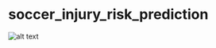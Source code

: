 # soccer_injury_risk_prediction


![alt text](https://static01.nyt.com/images/2020/12/13/sports/11rorynewsletter2-mbappe-print/11rorynewsletter-mbappe-mediumSquareAt3X.jpg)
